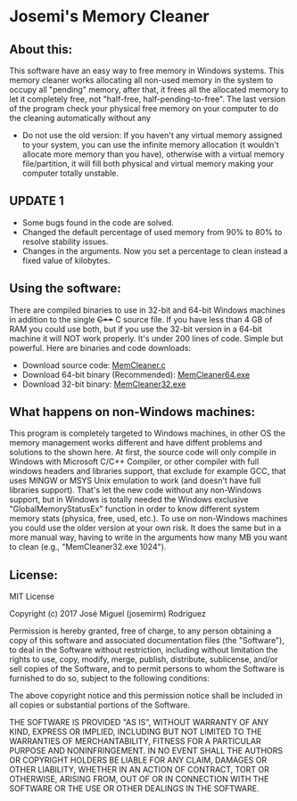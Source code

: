 # Josemi's Memory Cleaner
## About this:
This software have an easy way to free memory in Windows systems.
This memory cleaner works allocating all non-used memory in the system to occupy all "pending" memory, after that, it frees all the allocated memory to let it completely free, not "half-free, half-pending-to-free". The last version of the program check your physical free memory on your computer to do the cleaning automatically without any 
* Do not use the old version: If you haven't any virtual memory assigned to your system, you can use the infinite memory allocation (t wouldn't allocate more memory than you have), otherwise with a virtual memory file/partition, it will fill both physical and virtual memory making your computer totally unstable.

## UPDATE 1
* Some bugs found in the code are solved.
* Changed the default percentage of used memory from 90% to 80% to resolve stability issues.
* Changes in the arguments. Now you set a percentage to clean instead a fixed value of kilobytes.

## Using the software:
There are compiled binaries to use in 32-bit and 64-bit Windows machines in addition to the single ~~C++~~ C source file. If you have less than 4 GB of RAM you could use both, but if you use the 32-bit version in a 64-bit machine it will NOT work properly.
It's under 200 lines of code. Simple but powerful.
Here are binaries and code downloads:

* Download source code: [MemCleaner.c](https://github.com/josemirm/MemoryCleaner/raw/master/MemCleaner.c)
* Download 64-bit binary (Recommended): [MemCleaner64.exe](https://github.com/josemirm/MemoryCleaner/raw/master/MemCleaner64.exe)
* Download 32-bit binary: [MemCleaner32.exe](https://github.com/josemirm/MemoryCleaner/raw/master/MemCleaner32.exe)

## What happens on non-Windows machines:
This program is completely targeted to Windows machines, in other OS the memory management works different and have diffent problems and solutions to the shown here.
At first, the source code will only compile in Windows with Microsoft C/C++ Compiler, or other compiler with full windows headers and libraries support, that exclude for example GCC, that uses MINGW or MSYS Unix emulation to work (and doesn't have full libraries support). That's let the new code without any non-Windows support, but in Windows is totally needed the Windows exclusive "GlobalMemoryStatusEx" function in order to know different system memory stats (physica, free, used, etc.).
To use on non-Windows machines you could use the older version at your own risk. It does the same but in a more manual way, having to write in the arguments how many MB you want to clean (e.g., "MemCleaner32.exe 1024").

## License:

MIT License

Copyright (c) 2017 José Miguel (josemirm) Rodríguez

Permission is hereby granted, free of charge, to any person obtaining a copy
of this software and associated documentation files (the "Software"), to deal
in the Software without restriction, including without limitation the rights
to use, copy, modify, merge, publish, distribute, sublicense, and/or sell
copies of the Software, and to permit persons to whom the Software is
furnished to do so, subject to the following conditions:

The above copyright notice and this permission notice shall be included in all
copies or substantial portions of the Software.

THE SOFTWARE IS PROVIDED "AS IS", WITHOUT WARRANTY OF ANY KIND, EXPRESS OR
IMPLIED, INCLUDING BUT NOT LIMITED TO THE WARRANTIES OF MERCHANTABILITY,
FITNESS FOR A PARTICULAR PURPOSE AND NONINFRINGEMENT. IN NO EVENT SHALL THE
AUTHORS OR COPYRIGHT HOLDERS BE LIABLE FOR ANY CLAIM, DAMAGES OR OTHER
LIABILITY, WHETHER IN AN ACTION OF CONTRACT, TORT OR OTHERWISE, ARISING FROM,
OUT OF OR IN CONNECTION WITH THE SOFTWARE OR THE USE OR OTHER DEALINGS IN THE
SOFTWARE.
